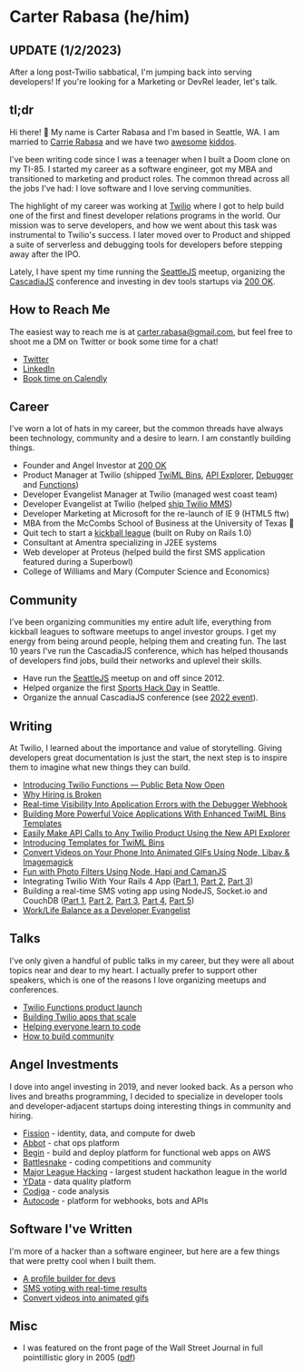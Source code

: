 # Carter Rabasa (he/him)

## UPDATE (1/2/2023)

After a long post-Twilio sabbatical, I'm jumping back into serving developers! If you're looking for a Marketing or DevRel leader, let's talk.

## tl;dr

Hi there! 👋 My name is Carter Rabasa and I'm based in Seattle, WA. I am married to [Carrie Rabasa](https://carrie.rabasa.com/) and we have two [awesome](https://www.geekwire.com/2018/will-8-year-old-girl-stick-coding-fun-project-dad-attracts-gifts-tech-community/) [kiddos](https://bit.ly/girl_scout_cookies_emily).

I've been writing code since I was a teenager when I built a Doom clone on my TI-85. I started my career as a software engineer, got my MBA and transitioned to marketing and product roles. The common thread across all the jobs I've had: I love software and I love serving communities.

The highlight of my career was working at [Twilio](https://twilio.com) where I got to help build one of the first and finest developer relations programs in the world. Our mission was to serve developers, and how we went about this task was instrumental to Twilio's success. I later moved over to Product and shipped a suite of serverless and debugging tools for developers before stepping away after the IPO.

Lately, I have spent my time running the [SeattleJS](https://seattlejs.com) meetup, organizing the [CascadiaJS](https://2022.cascadiajs.com) conference and investing in dev tools startups via [200 OK](https://200ok.vc).

## How to Reach Me

The easiest way to reach me is at carter.rabasa@gmail.com, but feel free to shoot me a DM on Twitter or book some time for a chat!

- [Twitter](https://twitter.com/crtr0)
- [LinkedIn](https://www.linkedin.com/in/carterrabasa/)
- [Book time on Calendly](https://calendly.com/carter-rabasa)

## Career

I've worn a lot of hats in my career, but the common threads have always been technology, community and a desire to learn. I am constantly building things.

- Founder and Angel Investor at [200 OK](https://200ok.vc)
- Product Manager at Twilio (shipped [TwiML Bins](https://www.twilio.com/docs/serverless/twiml-bins), [API Explorer](https://www.twilio.com/blog/2011/08/announcing-the-twilio-api-explorer-2.html), [Debugger](https://www.twilio.com/blog/2017/02/real-time-visibility-into-application-errors-with-the-debugger-webhook.html) and [Functions](https://www.twilio.com/blog/2017/05/introducing-twilio-functions.html))
- Developer Evangelist Manager at Twilio (managed west coast team)
- Developer Evangelist at Twilio (helped [ship Twilio MMS](https://www.twilio.com/press/releases/twilio-unlocks-mms-for-developers-and-businesses))
- Developer Marketing at Microsoft for the re-launch of IE 9 (HTML5 ftw)
- MBA from the McCombs School of Business at the University of Texas 🤘
- Quit tech to start a [kickball league](https://dcfray.com/sport/kickball/) (built on Ruby on Rails 1.0)
- Consultant at Amentra specializing in J2EE systems
- Web developer at Proteus (helped build the first SMS application featured during a Superbowl)
- College of Williams and Mary (Computer Science and Economics)

## Community

I've been organizing communities my entire adult life, everything from kickball leagues to software meetups to angel investor groups. I get my energy from being around people, helping them and creating fun. The last 10 years I've run the CascadiaJS conference, which has helped thousands of developers find jobs, build their networks and uplevel their skills.

- Have run the [SeattleJS](https://seattlejs.com) meetup on and off since 2012.
- Helped organize the first [Sports Hack Day](https://www.geekwire.com/2013/sports-hack-day-diary-lessons-learned-journalist-hackathon/) in Seattle.
- Organize the annual CascadiaJS conference (see [2022 event](https://2022.cascadiajs.com)).


## Writing

At Twilio, I learned about the importance and value of storytelling. Giving developers great documentation is just the start, the next step is to inspire them to imagine what new things they can build.

- [Introducing Twilio Functions — Public Beta Now Open](https://www.twilio.com/blog/2017/05/introducing-twilio-functions.html)
- [Why Hiring is Broken](https://medium.com/@carter.rabasa/the-last-inefficient-market-7d1d947e6360)
- [Real-time Visibility Into Application Errors with the Debugger Webhook](https://www.twilio.com/blog/2017/02/real-time-visibility-into-application-errors-with-the-debugger-webhook.html)
- [Building More Powerful Voice Applications With Enhanced TwiML Bins Templates](https://www.twilio.com/blog/2017/02/building-more-powerful-voice-applications-with-enhanced-twiml-bins-templates.html)
- [Easily Make API Calls to Any Twilio Product Using the New API Explorer](https://www.twilio.com/blog/2017/02/easily-make-api-calls-to-any-twilio-product-using-the-new-api-explorer.html)
- [Introducing Templates for TwiML Bins](https://www.twilio.com/blog/2016/10/introducing-templates-for-twiml-bins.html)
- [Convert Videos on Your Phone Into Animated GIFs Using Node, Libav & Imagemagick](https://www.twilio.com/blog/2014/10/convert-videos-on-your-phone-into-animated-gifs-using-node-libav-and-imagemagick.html)
- [Fun with Photo Filters Using Node, Hapi and CamanJS](https://www.twilio.com/blog/2014/11/phonestagram-fun-with-photo-filters-using-node-hapi-and-camanjs.html)
- Integrating Twilio With Your Rails 4 App ([Part 1](https://www.twilio.com/blog/2014/02/twilio-on-rails-integrating-twilio-with-your-rails-4-app.html), [Part 2](https://www.twilio.com/blog/2014/10/twilio-on-rails-part-2-rails-4-app-sending-sms-mms.html), [Part 3](https://www.twilio.com/blog/2015/01/twilio-on-rails-part-3-adding-contextual-voip-using-webrtc-to-your-rails-4-app.html))
- Building a real-time SMS voting app using NodeJS, Socket.io and CouchDB ([Part 1](http://www.twilio.com/blog/2012/09/building-a-real-time-sms-voting-app-part-1-node-js-couchdb.html), [Part 2](http://www.twilio.com/blog/2012/12/building-a-real-time-sms-voting-app-part-2-socket-io-and-highcharts-js.html), [Part 3](http://www.twilio.com/blog/2013/01/building-a-real-time-sms-voting-app-part-3-scaling-node-js-and-couchdb.html), [Part 4](https://www.twilio.com/blog/2013/08/votr-part-4-angularjs-and-authentication-with-couchdb.html), [Part 5](https://www.twilio.com/blog/2013/12/votr-part-5-angularjs-crud-restful-apis.html))
- [Work/Life Balance as a Developer Evangelist](https://carter.rabasa.com/2012/07/17/how-to-balance-hustling-and-family)

## Talks

I've only given a handful of public talks in my career, but they were all about topics near and dear to my heart. I actually prefer to support other speakers, which is one of the reasons I love organizing meetups and conferences.

- [Twilio Functions product launch](https://www.youtube.com/watch?v=PKodXk6L5Eo)
- [Building Twilio apps that scale](https://www.youtube.com/watch?v=3O_jnb-53f4)
- [Helping everyone learn to code](https://www.youtube.com/watch?v=pHJRELG31dE)
- [How to build community](https://www.youtube.com/watch?v=UaWTrMX0MY8)

## Angel Investments

I dove into angel investing in 2019, and never looked back. As a person who lives and breaths programming, I decided to specialize in developer tools and developer-adjacent startups doing interesting things in community and hiring.

- [Fission](https://fission.codes/) - identity, data, and compute for dweb
- [Abbot](https://ab.bot/) - chat ops platform
- [Begin](https://begin.com) - build and deploy platform for functional web apps on AWS
- [Battlesnake](https://play.battlesnake.com/) - coding competitions and community
- [Major League Hacking](https://mlh.io/) - largest student hackathon league in the world
- [YData](https://ydata.ai/) - data quality platform
- [Codiga](https://www.codiga.io/) - code analysis
- [Autocode](https://autocode.com/) - platform for webhooks, bots and APIs

## Software I've Written

I'm more of a hacker than a software engineer, but here are a few things that were pretty cool when I built them.

- [A profile builder for devs](http://fizbuz.com)
- [SMS voting with real-time results](https://github.com/crtr0/votr-part5)
- [Convert videos into animated gifs](https://github.com/crtr0/gifit)

## Misc

- I was featured on the front page of the Wall Street Journal in full pointillistic glory in 2005 ([pdf](https://github.com/crtr0/crtr0/blob/main/wsj-kickball.pdf))

<!---
crtr0/crtr0 is a ✨ special ✨ repository because its `README.md` (this file) appears on your GitHub profile.
You can click the Preview link to take a look at your changes.
--->
